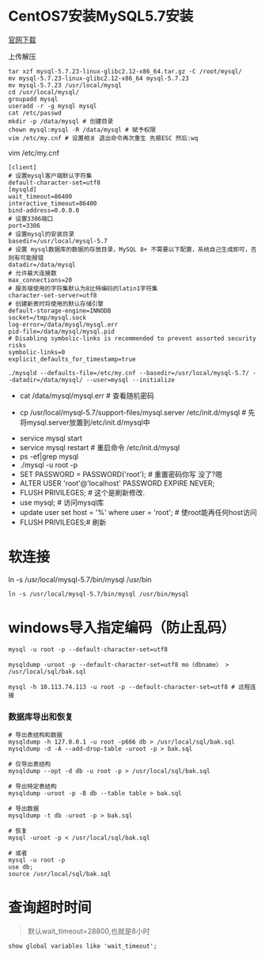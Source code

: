 # CentOS7安装MySQL5.7安装

[官网下载](https://downloads.mysql.com/archives/community/)

上传解压

```shell
tar xzf mysql-5.7.23-linux-glibc2.12-x86_64.tar.gz -C /root/mysql/
mv mysql-5.7.23-linux-glibc2.12-x86_64 mysql-5.7.23
mv mysql-5.7.23 /usr/local/mysql
cd /usr/local/mysql/
groupadd mysql
useradd -r -g mysql mysql
cat /etc/passwd
mkdir -p /data/mysql # 创建目录
chown mysql:mysql -R /data/mysql # 赋予权限
vim /etc/my.cnf # 设置相关 退出命令再次重生 先摁ESC 然后:wq
```

vim /etc/my.cnf

```shell
[client]
# 设置mysql客户端默认字符集
default-character-set=utf8
[mysqld]
wait_timeout=86400
interactive_timeout=86400
bind-address=0.0.0.0
# 设置3306端口
port=3306
# 设置mysql的安装目录
basedir=/usr/local/mysql-5.7
# 设置 mysql数据库的数据的存放目录，MySQL 8+ 不需要以下配置，系统自己生成即可，否则有可能报错
datadir=/data/mysql
# 允许最大连接数
max_connections=20
# 服务端使用的字符集默认为8比特编码的latin1字符集
character-set-server=utf8
# 创建新表时将使用的默认存储引擎
default-storage-engine=INNODB
socket=/tmp/mysql.sock
log-error=/data/mysql/mysql.err
pid-file=/data/mysql/mysql.pid
# Disabling symbolic-links is recommended to prevent assorted security risks
symbolic-links=0
explicit_defaults_for_timestamp=true
```

```
./mysqld --defaults-file=/etc/my.cnf --basedir=/usr/local/mysql-5.7/ --datadir=/data/mysql/ --user=mysql --initialize
```

* cat /data/mysql/mysql.err # 查看随机密码

* cp /usr/local/mysql-5.7/support-files/mysql.server /etc/init.d/mysql # 先将mysql.server放置到/etc/init.d/mysql中

- service mysql start
- service mysql restart # 重启命令 /etc/init.d/mysql
- ps -ef|grep mysql
- ./mysql -u root -p
- SET PASSWORD = PASSWORD('root'); # 重置密码你写 没了?嗯
- ALTER USER 'root'@'localhost' PASSWORD EXPIRE NEVER;
- FLUSH PRIVILEGES; # 这个是刷新修改.
- use mysql; # 访问mysql库
- update user set host = '%' where user = 'root'; # 使root能再任何host访问
- FLUSH PRIVILEGES;# 刷新





# 软连接

ln -s /usr/local/mysql-5.7/bin/mysql /usr/bin

```shell
ln -s /usr/local/mysql-5.7/bin/mysql /usr/bin/mysql
```



# windows导入指定编码（防止乱码）

```shell
mysql -u root -p --default-character-set=utf8

mysqldump -uroot -p --default-character-set=utf8 mo（dbname） > /usr/local/sql/bak.sql

mysql -h 10.113.74.113 -u root -p --default-character-set=utf8 # 远程连接
```

### 数据库导出和恢复

```shell
# 导出表结构和数据
mysqldump -h 127.0.0.1 -u root -p666 db > /usr/local/sql/bak.sql
mysqldump -d -A --add-drop-table -uroot -p > bak.sql

# 仅导出表结构
mysqldump --opt -d db -u root -p > /usr/local/sql/bak.sql

# 导出特定表结构
mysqldump -uroot -p -B db --table table > bak.sql

# 导出数据
mysqldump -t db -uroot -p > bak.sql

# 恢复
mysql -uroot -p < /usr/local/sql/bak.sql

# 或者
mysql -u root -p 
use db;
source /usr/local/sql/bak.sql
```



# 查询超时时间

> 默认wait_timeout=28800,也就是8小时

```
show global variables like 'wait_timeout';
```

